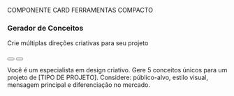 COMPONENTE CARD FERRAMENTAS COMPACTO
<div class="prompt-card" data-prompt="Você é um especialista em design criativo. Gere 5 conceitos únicos para um projeto de [TIPO DE PROJETO]. Considere: público-alvo, estilo visual, mensagem principal e diferenciação no mercado.">
    <div class="border-glow"></div>
    <div class="relative z-10">
        <div class="flex items-start justify-between">
            <div class="flex-1 pr-4">
                <h3 class="text-lg font-semibold mb-1 text-white">Gerador de Conceitos</h3>
                <p>Crie múltiplas direções criativas para seu projeto</p>
            </div>
            <div class="flex items-center gap-4">
                <button class="prompt-action-icon favorite-btn" aria-label="Favoritar">
                    <i data-lucide="heart" style="width: 20px; height: 20px;"></i>
                </button>
                <button class="prompt-action-icon copy-btn" aria-label="Copiar prompt">
                    <i data-lucide="copy" style="width: 20px; height: 20px;"></i>
                </button>
            </div>
        </div>
        <div class="flex justify-end mt-2">
            <i data-lucide="chevron-down" class="chevron text-white/60" style="width: 18px; height: 18px;"></i>
        </div>
    </div>
    <div class="prompt-card-content">
        <div>
            <div class="content-card rounded-lg p-4 bg-black/30">
                <p class="text-sm text-white/90 font-mono leading-relaxed">Você é um especialista em design criativo. Gere 5 conceitos únicos para um projeto de [TIPO DE PROJETO]. Considere: público-alvo, estilo visual, mensagem principal e diferenciação no mercado.</p>
            </div>
        </div>
    </div>
</div>